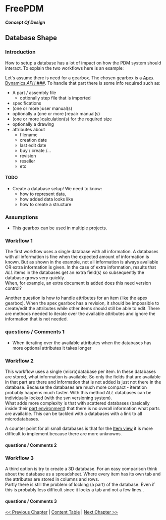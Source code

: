 # FreePDM
***Concept Of Design***


## Database Shape

### Introduction

How to setup a database has a lot of impact on how the PDM system should interact.
To explain the two workflows here is an example:  

Let's assume there is need for a gearbox. The chosen gearbox is a [Apex Dynamics _AFH ###_](https://www.apexdyna.com/AFH_pro.aspx).
To handle that part there is some info required such as:

- A part / assembly file
  - optionally step file that is imported
- specifications
- (one or more )user manual(s)
- optionally a (one or more )repair manual(s)
- (one or more )calculation(s) for the required size
- optionally a drawing
- attributes about
  - filename
  - creation date
  - last edit date
  - buy / create /...
  - revision
  - reseller
  - etc

#### TODO

- Create a database setup! We need to know:
  - how to represent data,
  - how added data looks like
  - how to create a structure

### Assumptions

- This gearbox can be used in multiple projects.

### Workflow 1  <!-- a single big database -->

The first workflow uses a single database with all information.
A databases with all information is fine when the expected amount of information is known.
But as shown in the example, not all information is always available OR extra information is given.
In the case of extra information, results that _ALL_ items in the databases get an extra field(s) so subsequently the database grows very quickly.  
When, for example, an extra document is added does this need version control?

Another question is how to handle attributes for an item (like the apex gearbox). When the apex gearbox has a revision, it should be impossible to create/edit the attributes while other items should still be able to edit.
There are methods needed to iterate over the available attributes and ignore the information that is not needed.

### questions / Comments 1

- When iterating over the available attributes when the databases has more optional attributes it takes longer

### Workflow 2  <!-- a small databases for every item -->

This workflow uses a single (micro)database per item.
In these databases are stored, what information is available.
So only the fields that are available in that part are there and information that is not added is just not there in the database.
Because the databases are much more compact - iteration probably happens much faster.
With this method _ALL_ databases can be individually locked (with the svn versioning system).  
What adds more complexity is that with scattered databases (basically inside their [part environment](../FreePDM_03-2-SVNProjectStructure.md)) that there is no overall information what parts are available. This can be tackled with a databases with a link to all microdatabases.

A counter point for all small databases is that for the [Item view](04-UIFunctions.md) it is more difficult to implement because there are more unknowns.

#### questions / Comments 2

### Workflow 3  <!-- a layered databases for every item -->

A third option is try to create a 3D database.
For an easy comparison think about the database as a spreadsheet. Where every item has its own tab and the attributes are stored in columns and rows.  
Partly there is still the problem of locking (a part) of the database.
Even if this is probably less difficult since it locks a tab and not a few lines..

#### questions / Comments 3

[<< Previous Chapter](05-UIInteractionFC.md) | [Content Table](README.md) | [Next Chapter >>](07-DbInteraction.md)